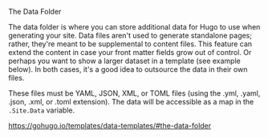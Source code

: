 The Data Folder

The data folder is where you can store additional data for Hugo to use when generating your site. Data files aren't used to generate standalone pages; rather, they're meant to be supplemental to content files. This feature can extend the content in case your front matter fields grow out of control. Or perhaps you want to show a larger dataset in a template (see example below). In both cases, it's a good idea to outsource the data in their own files.

These files must be YAML, JSON, XML, or TOML files (using the .yml, .yaml, .json, .xml, or .toml extension). The data will be accessible as a map in the `.Site.Data` variable.

<https://gohugo.io/templates/data-templates/#the-data-folder>
